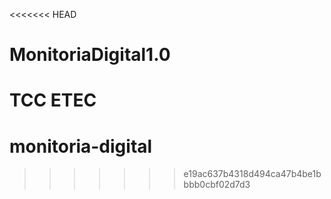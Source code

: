 <<<<<<< HEAD
# MonitoriaDigital1.0
TCC ETEC
=======
# monitoria-digital
>>>>>>> e19ac637b4318d494ca47b4be1bbbb0cbf02d7d3

